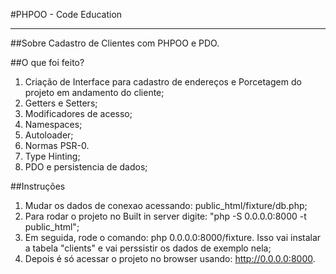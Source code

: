 #PHPOO - Code Education
***

##Sobre
Cadastro de Clientes com PHPOO e PDO.

##O que foi feito?
1.  Criação de Interface para cadastro de endereços e Porcetagem do projeto em andamento do cliente;
2.  Getters e Setters;
3.  Modificadores de acesso;
4.  Namespaces;
5.  Autoloader;
5.  Normas PSR-0.
6.  Type Hinting;
7.  PDO e persistencia de dados;

##Instruções
1. Mudar os dados de conexao acessando: public_html/fixture/db.php;
2. Para rodar o projeto no Built in server digite: "php -S 0.0.0.0:8000 -t public_html";
3. Em seguida, rode o comando: php 0.0.0.0:8000/fixture. Isso vai instalar a tabela "clients" e vai perssistir os dados de exemplo nela;
4. Depois é só acessar o projeto no browser usando: http://0.0.0.0:8000.
